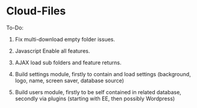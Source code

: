 Cloud-Files
===========

To-Do:

1. Fix multi-download empty folder issues.

2. Javascript Enable all features.

3. AJAX load sub folders and feature returns.

4. Build settings module, firstly to contain and load settings (background, logo, name, screen saver, database source)

5. Build users module, firstly to be self contained in related database, secondly via plugins (starting with EE, then possibly Wordpress)